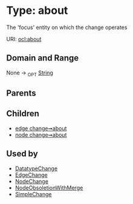 
# Type: about


The 'focus' entity on which the change operates

URI: [ocl:about](http://w3id.org/oclabout)


## Domain and Range

None ->  <sub>OPT</sub> [String](types/String.md)

## Parents


## Children

 *  [edge change➞about](edge_change_about.md)
 *  [node change➞about](node_change_about.md)

## Used by

 * [DatatypeChange](DatatypeChange.md)
 * [EdgeChange](EdgeChange.md)
 * [NodeChange](NodeChange.md)
 * [NodeObsoletionWithMerge](NodeObsoletionWithMerge.md)
 * [SimpleChange](SimpleChange.md)
